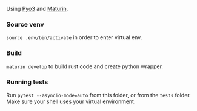 Using [Pyo3](https://github.com/PyO3/pyo3) and [Maturin](https://github.com/PyO3/maturin).

### Source venv

`source .env/bin/activate` in order to enter virtual env.

### Build

`maturin develop` to build rust code and create python wrapper.

### Running tests

Run `pytest --asyncio-mode=auto` from this folder, or from the `tests` folder. Make sure your shell uses your virtual environment.
